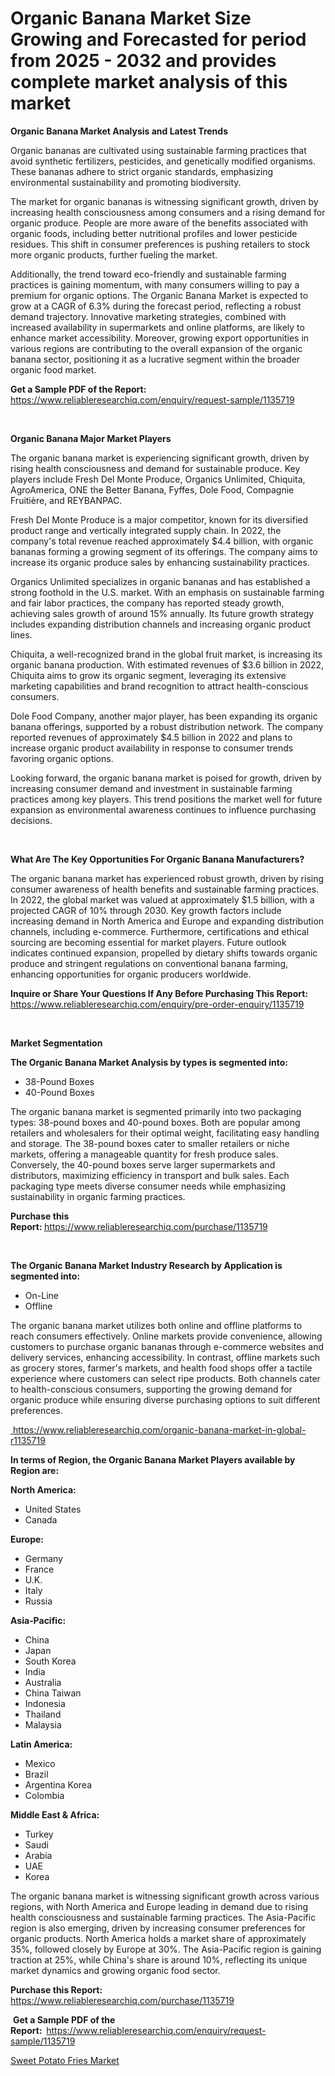 <p><h1>Organic Banana Market Size Growing and Forecasted for period from 2025 - 2032 and provides complete market analysis of this market</h1></p><p><strong>Organic Banana Market Analysis and Latest Trends</strong></p>
<p><p>Organic bananas are cultivated using sustainable farming practices that avoid synthetic fertilizers, pesticides, and genetically modified organisms. These bananas adhere to strict organic standards, emphasizing environmental sustainability and promoting biodiversity.</p><p>The market for organic bananas is witnessing significant growth, driven by increasing health consciousness among consumers and a rising demand for organic produce. People are more aware of the benefits associated with organic foods, including better nutritional profiles and lower pesticide residues. This shift in consumer preferences is pushing retailers to stock more organic products, further fueling the market.</p><p>Additionally, the trend toward eco-friendly and sustainable farming practices is gaining momentum, with many consumers willing to pay a premium for organic options. The Organic Banana Market is expected to grow at a CAGR of 6.3% during the forecast period, reflecting a robust demand trajectory. Innovative marketing strategies, combined with increased availability in supermarkets and online platforms, are likely to enhance market accessibility. Moreover, growing export opportunities in various regions are contributing to the overall expansion of the organic banana sector, positioning it as a lucrative segment within the broader organic food market.</p></p>
<p><strong>Get a Sample PDF of the Report:&nbsp;</strong> <a href="https://www.reliableresearchiq.com/enquiry/request-sample/1135719?utm_campaign=3097&utm_medium=2&utm_source=Github&utm_content=ia&utm_term=07042025&utm_id=organic-banana">https://www.reliableresearchiq.com/enquiry/request-sample/1135719</a></p>
<p>&nbsp;</p>
<p><strong>Organic Banana Major Market Players</strong></p>
<p><p>The organic banana market is experiencing significant growth, driven by rising health consciousness and demand for sustainable produce. Key players include Fresh Del Monte Produce, Organics Unlimited, Chiquita, AgroAmerica, ONE the Better Banana, Fyffes, Dole Food, Compagnie Fruitière, and REYBANPAC.</p><p>Fresh Del Monte Produce is a major competitor, known for its diversified product range and vertically integrated supply chain. In 2022, the company's total revenue reached approximately $4.4 billion, with organic bananas forming a growing segment of its offerings. The company aims to increase its organic produce sales by enhancing sustainability practices.</p><p>Organics Unlimited specializes in organic bananas and has established a strong foothold in the U.S. market. With an emphasis on sustainable farming and fair labor practices, the company has reported steady growth, achieving sales growth of around 15% annually. Its future growth strategy includes expanding distribution channels and increasing organic product lines.</p><p>Chiquita, a well-recognized brand in the global fruit market, is increasing its organic banana production. With estimated revenues of $3.6 billion in 2022, Chiquita aims to grow its organic segment, leveraging its extensive marketing capabilities and brand recognition to attract health-conscious consumers.</p><p>Dole Food Company, another major player, has been expanding its organic banana offerings, supported by a robust distribution network. The company reported revenues of approximately $4.5 billion in 2022 and plans to increase organic product availability in response to consumer trends favoring organic options.</p><p>Looking forward, the organic banana market is poised for growth, driven by increasing consumer demand and investment in sustainable farming practices among key players. This trend positions the market well for future expansion as environmental awareness continues to influence purchasing decisions.</p></p>
<p>&nbsp;</p>
<p><strong>What Are The Key Opportunities For Organic Banana Manufacturers?</strong></p>
<p><p>The organic banana market has experienced robust growth, driven by rising consumer awareness of health benefits and sustainable farming practices. In 2022, the global market was valued at approximately $1.5 billion, with a projected CAGR of 10% through 2030. Key growth factors include increasing demand in North America and Europe and expanding distribution channels, including e-commerce. Furthermore, certifications and ethical sourcing are becoming essential for market players. Future outlook indicates continued expansion, propelled by dietary shifts towards organic produce and stringent regulations on conventional banana farming, enhancing opportunities for organic producers worldwide.</p></p>
<p><strong>Inquire or Share Your Questions If Any Before Purchasing This Report:</strong> <a href="https://www.reliableresearchiq.com/enquiry/pre-order-enquiry/1135719?utm_campaign=3097&utm_medium=2&utm_source=Github&utm_content=ia&utm_term=07042025&utm_id=organic-banana">https://www.reliableresearchiq.com/enquiry/pre-order-enquiry/1135719</a></p>
<p>&nbsp;</p>
<p><strong>Market Segmentation</strong></p>
<p><strong>The Organic Banana Market Analysis by types is segmented into:</strong></p>
<p><ul><li>38-Pound Boxes</li><li>40-Pound Boxes</li></ul></p>
<p><p>The organic banana market is segmented primarily into two packaging types: 38-pound boxes and 40-pound boxes. Both are popular among retailers and wholesalers for their optimal weight, facilitating easy handling and storage. The 38-pound boxes cater to smaller retailers or niche markets, offering a manageable quantity for fresh produce sales. Conversely, the 40-pound boxes serve larger supermarkets and distributors, maximizing efficiency in transport and bulk sales. Each packaging type meets diverse consumer needs while emphasizing sustainability in organic farming practices.</p></p>
<p><strong>Purchase this Report:&nbsp;</strong><a href="https://www.reliableresearchiq.com/purchase/1135719?utm_campaign=3097&utm_medium=2&utm_source=Github&utm_content=ia&utm_term=07042025&utm_id=organic-banana">https://www.reliableresearchiq.com/purchase/1135719</a></p>
<p>&nbsp;</p>
<p><strong>The Organic Banana Market Industry Research by Application is segmented into:</strong></p>
<p><ul><li>On-Line</li><li>Offline</li></ul></p>
<p><p>The organic banana market utilizes both online and offline platforms to reach consumers effectively. Online markets provide convenience, allowing customers to purchase organic bananas through e-commerce websites and delivery services, enhancing accessibility. In contrast, offline markets such as grocery stores, farmer's markets, and health food shops offer a tactile experience where customers can select ripe products. Both channels cater to health-conscious consumers, supporting the growing demand for organic produce while ensuring diverse purchasing options to suit different preferences.</p></p>
<p><a href="https://www.reliableresearchiq.com/organic-banana-market-in-global-r1135719?utm_campaign=3097&utm_medium=2&utm_source=Github&utm_content=ia&utm_term=07042025&utm_id=organic-banana">&nbsp;https://www.reliableresearchiq.com/organic-banana-market-in-global-r1135719</a></p>
<p><strong>In terms of Region, the Organic Banana Market Players available by Region are:</strong></p>
<p>
    <p> <strong> North America: </strong>
        <ul>
            <li>United States</li>
            <li>Canada</li>
        </ul>
        </p> 
    <p> <strong> Europe: </strong>
        <ul>
            <li>Germany</li>
            <li>France</li>
            <li>U.K.</li>
            <li>Italy</li>
            <li>Russia</li>
        </ul>
        </p> 
    <p> <strong> Asia-Pacific: </strong>
        <ul>
            <li>China</li>
            <li>Japan</li>
            <li>South Korea</li>
            <li>India</li>
            <li>Australia</li>
            <li>China Taiwan</li>
            <li>Indonesia</li>
            <li>Thailand</li>
            <li>Malaysia</li>
        </ul>
        </p> 
    <p> <strong> Latin America: </strong>
        <ul>
            <li>Mexico</li>
            <li>Brazil</li>
            <li>Argentina Korea</li>
            <li>Colombia</li>
        </ul>
        </p> 
    <p> <strong> Middle East & Africa: </strong>
        <ul>
            <li>Turkey</li>
            <li>Saudi</li>
            <li>Arabia</li>
            <li>UAE</li>
            <li>Korea</li>
        </ul>
    </p>
    </p>
<p><p>The organic banana market is witnessing significant growth across various regions, with North America and Europe leading in demand due to rising health consciousness and sustainable farming practices. The Asia-Pacific region is also emerging, driven by increasing consumer preferences for organic products. North America holds a market share of approximately 35%, followed closely by Europe at 30%. The Asia-Pacific region is gaining traction at 25%, while China's share is around 10%, reflecting its unique market dynamics and growing organic food sector.</p></p>
<p><strong>Purchase this Report: </strong><a href="https://www.reliableresearchiq.com/purchase/1135719?utm_campaign=3097&utm_medium=2&utm_source=Github&utm_content=ia&utm_term=07042025&utm_id=organic-banana">https://www.reliableresearchiq.com/purchase/1135719</a></p>
<p>&nbsp;<strong>Get a Sample PDF of the Report:&nbsp;&nbsp;</strong><a href="https://www.reliableresearchiq.com/enquiry/request-sample/1135719?utm_campaign=3097&utm_medium=2&utm_source=Github&utm_content=ia&utm_term=07042025&utm_id=organic-banana">https://www.reliableresearchiq.com/enquiry/request-sample/1135719</a></p>
<p><strong></strong></p>
<p><p><a href="https://github.com/saoneubeh8/Market-Research-Report-List-1/blob/main/sweet-potato-fries-market.md?utm_campaign=3097&utm_medium=2&utm_source=Github&utm_content=ia&utm_term=07042025&utm_id=organic-banana">Sweet Potato Fries Market</a></p></p>